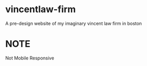 # vincentlaw-firm
  A pre-design website of my imaginary vincent law firm in boston 

# NOTE
Not Mobile Responsive
